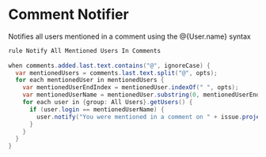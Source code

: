 Comment Notifier
====================

Notifies all users mentioned in a comment using the @{User.name} syntax

```java
rule Notify All Mentioned Users In Comments 
 
when comments.added.last.text.contains("@", ignoreCase) { 
  var mentionedUsers = comments.last.text.split("@", opts); 
  for each mentionedUser in mentionedUsers { 
    var mentionedUserEndIndex = mentionedUser.indexOf(" ", opts); 
    var mentionedUserName = mentionedUser.substring(0, mentionedUserEndIndex); 
    for each user in {group: All Users}.getUsers() { 
      if (user.login == mentionedUserName) { 
        user.notify("You were mentioned in a comment on " + issue.project.name, "Your name was mentioned in comment " + getId() + "<br/><br/>\"" + comments.last.text + "\" - " + comments.last.author.fullName); 
      } 
    } 
  } 
}
```
